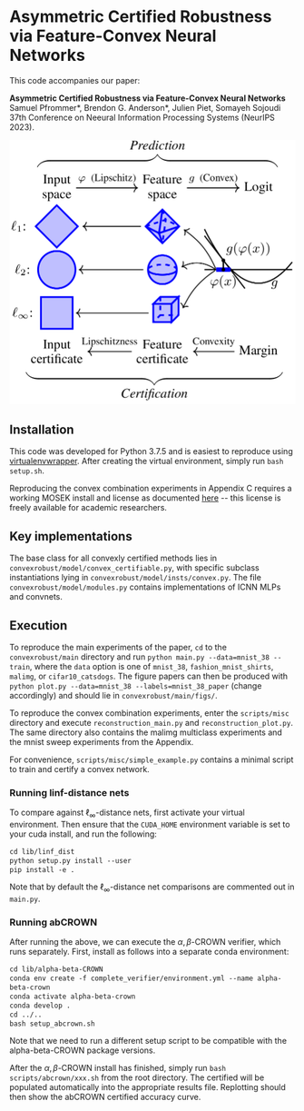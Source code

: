 # Asymmetric Certified Robustness via Feature-Convex Neural Networks 

This code accompanies our paper:

**Asymmetric Certified Robustness via Feature-Convex Neural Networks**\
Samuel Pfrommer\*, Brendon G. Anderson\*, Julien Piet, Somayeh Sojoudi\
37th Conference on Neeural Information Processing Systems (NeurIPS 2023).

![plot](./readme_figs/architecture.png)


## Installation
This code was developed for Python 3.7.5 and is easiest to reproduce using [virtualenvwrapper](https://virtualenvwrapper.readthedocs.io/en/latest/). After creating the virtual environment, simply run `bash setup.sh`.

Reproducing the convex combination experiments in Appendix C requires a working MOSEK install and license as documented [here](https://docs.mosek.com/latest/install/installation.html) -- this license is freely available for academic researchers.

## Key implementations
The base class for all convexly certified methods lies in `convexrobust/model/convex_certifiable.py`, with specific subclass instantiations lying in `convexrobust/model/insts/convex.py`. The file `convexrobust/model/modules.py` contains implementations of ICNN MLPs and convnets.

## Execution
To reproduce the main experiments of the paper, `cd` to the `convexrobust/main` directory and run `python main.py --data=mnist_38 --train`, where the `data` option is one of `mnist_38`, `fashion_mnist_shirts`, `malimg`, or `cifar10_catsdogs`. The figure papers can then be produced with `python plot.py --data=mnist_38 --labels=mnist_38_paper` (change accordingly) and should lie in `convexrobust/main/figs/`.

To reproduce the convex combination experiments, enter the `scripts/misc` directory and execute `reconstruction_main.py` and `reconstruction_plot.py`. The same directory also contains the malimg multiclass experiments and the mnist sweep experiments from the Appendix.

For convenience, `scripts/misc/simple_example.py` contains a minimal script to train and certify a convex network.

### Running linf-distance nets
To compare against $\ell_{\infty}$-distance nets, first activate your virtual environment. Then ensure that the `CUDA_HOME` environment variable is set to your cuda install, and run the following:
```
cd lib/linf_dist
python setup.py install --user
pip install -e .
```
Note that by default the $\ell_{\infty}$-distance net comparisons are commented out in `main.py`.

### Running abCROWN
After running the above, we can execute the $\alpha,\beta$-CROWN verifier, which runs separately. First, install as follows into a separate conda environment:

```
cd lib/alpha-beta-CROWN
conda env create -f complete_verifier/environment.yml --name alpha-beta-crown
conda activate alpha-beta-crown
conda develop .
cd ../..
bash setup_abcrown.sh
```
Note that we need to run a different setup script to be compatible with the alpha-beta-CROWN package versions.

After the $\alpha,\beta$-CROWN install has finished, simply run `bash scripts/abcrown/xxx.sh` from the root directory. The certified will be populated automatically into the appropriate results file. Replotting should then show the abCROWN certified accuracy curve.
